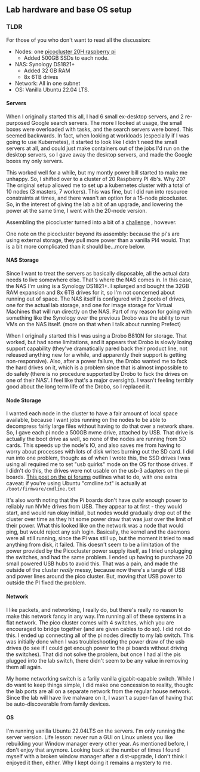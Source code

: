 ## Lab hardware and base OS setup

### TLDR

For those of you who don't want to read all the discussion:
 * Nodes: one [picocluster 20H raspberry pi](https://www.picocluster.com/products/pico-20-raspberry-pi4-8gb)
   * Added 500GB SSDs to each node.
 * NAS: Synology DS1821+
   * Added 32 GB RAM
   * 8x 6TB drives
 * Network: All in one subnet
 * OS: Vanilla Ubuntu 22.04 LTS.

#### Servers

When I originally started this all, I had 6 small ex-desktop servers, and 2 re-purposed Google search servers. The 
more I looked at usage, the small boxes were overloaded with tasks, and the search servers were bored. This seemed 
backwards. In fact, when looking at workloads (especially if I was going to use Kubernetes), it started to look like
I didn't need the small servers at all, and could just make containers out of the jobs I'd run on the desktop servers,
so I gave away the desktop servers, and made the Google boxes my only servers. 

This worked well for a while, but my montly power bill started to make me unhappy. So, I shifted over to a 
cluster of 20 Raspberry PI 4b's. Why 20? The original setup allowed me to set up a kubernetes cluster with a 
total of 10 nodes (3 masters, 7 workers). This was fine, but I did run into resource constraints at times,
and there wasn't an option for a 15-node picocluster. So, in the interest of giving the lab a bit of an 
upgrade, and lowering the power at the same time, I went with the 20-node version. 

Assembling the picocluster turned into a bit of a [challenge](/lab/picocluster_20_notes.html) , however.

One note on the picocluster beyond its assembly: because the pi's are using external storage, they
pull more power than a vanilla PI4 would. That is a bit more complicated than it should be...more below.

#### NAS Storage

Since I want to treat the servers as basically disposable, all the actual data needs to live somewhere else. 
That's where the NAS comes in. In this case, the NAS I'm using is a Synology DS1821+. I splurged and bought the
32GB RAM expansion and 8x 6TB drives for it, so I'm not concerned about running out of space. The NAS itself
is configured with 2 pools of drives, one for the actual lab storage, and one for image storage for Virtual 
Machines that will run directly on the NAS. Part of my reason for going with something like the Synology over the 
previous Drobo was the ability to run VMs on the NAS itself. (more on that when I talk about running Prefect)

When I originally started this I was using a Drobo B810N for storage. That worked, but had some limitations, and
it appears that Drobo is slowly losing support capability (they've dramatically pared back their product line, not 
released anything new for a while, and apparently their support is getting non-responsive). Also, after a power
failure, the Drobo wanted me to fsck the hard drives on it, which is a problem since that is almost 
impossible to do safely (there is no procedure supported by Drobo to fsck the drives on one of their NAS'. I 
feel like that's a major oversight). I wasn't feeling terribly good about the long term life of the Drobo, so I 
replaced it.


#### Node Storage

I wanted each node in the cluster to have a fair amount of local space available, because I want jobs running on the
nodes to be able to decompress fairly large files without having to do that over a network share. So, I gave each 
pi node a 500GB nvme drive, attached by USB. That drive is actually the boot drive as well, so none of the nodes are 
running from SD cards. This speeds up the node's IO, and also saves me from having to worry about processes with lots
of disk writes burning out the SD card. I did run into one problem, though: as of when I wrote this, the SSD drives
I was using all required me to set "usb quirks" mode on the OS for those drives. If I didn't do this, the drives were
not usable on the usb-3 adapters on the pi boards. [This post on the pi forums](https://forums.raspberrypi.com/viewtopic.php?t=245931)
outlines what to do, with one extra caveat: if you're using Ubuntu "cmdline.txt" is actually at `/boot/firmware/cmdline.txt`

It's also worth noting that the Pi boards don't have *quite* enough power to reliably run NVMe drives from USB. They
appear to at first - they would start, and would run okay initiall, but nodes would gradually drop out of the cluster 
over time as they hit some power draw that was *just* over the limit of their power. What this looked like on the 
network was a node that would ping, but would reject any ssh login. Basically, the kernel and the daemons were all
still running, since the Pi was still up, but the moment it tried to read anything from disk, it failed. 
This doesn't seem to be a limitation of the power provided by the Picocluster power supply itself, as I tried 
unplugging the switches, and had the same problem. I ended up having to purchase 20 small powered USB hubs to avoid 
this. That was a pain, and made the outside of the cluster *really* messy, because now there's a tangle of USB and 
power lines around the pico cluster. But, moving that USB power to outside the PI fixed the problem.


#### Network

I like packets, and networking, I really do, but there's really no reason to make this network fancy in any way. 
I'm running all of these systems in a flat network. The pico cluster comes with 4 switches, which you are encouraged
to bridge together (and are given cables to do so). I did not do this. I ended up connecting all of the pi nodes 
directly to my lab switch. This was initially done when I was troubleshooting the power draw of the usb drives (to see
if I could get enough power to the pi boards without driving the switches). That did not solve the problem, but 
once I had all the pis plugged into the lab switch, there didn't seem to be any value in removing them all again.

My home networking switch is a farily vanilla gigabit-capable switch. While I do want to keep things simple, I did 
make one concession to reality, though: the lab ports are all on a separate network from the regular house network.
Since the lab will have live malware on it, I wasn't a super-fan of having that be auto-discoverable from family 
devices.

#### OS

I'm running vanilla Ubuntu 22.04LTS  on the servers. I'm only running the server version. Life lesson: never 
run a GUI on Linux unless you like rebuilding your Window manager every other year. As mentioned before, I don't enjoy
that anymore. Looking back at the number of times I found myself with a broken window manager after a dist-upgrade, 
I don't think I enjoyed it then, either. Why I kept doing it remains a mystery to me.
